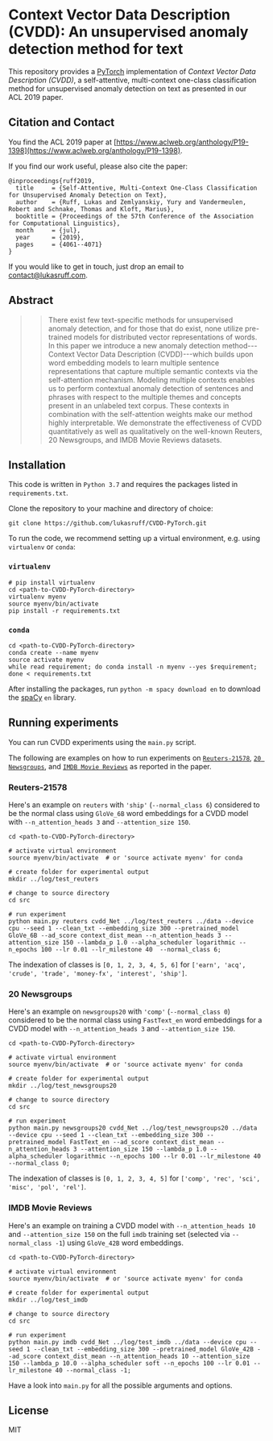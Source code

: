 # Context Vector Data Description (CVDD): An unsupervised anomaly detection method for text
This repository provides a [PyTorch](https://pytorch.org/) implementation of *Context Vector Data Description (CVDD)*, 
a self-attentive, multi-context one-class classification method for unsupervised anomaly detection on text as presented 
in our ACL 2019 paper.


## Citation and Contact
You find the ACL 2019 paper at [https://www.aclweb.org/anthology/P19-1398](https://www.aclweb.org/anthology/P19-1398).

If you find our work useful, please also cite the paper:
```
@inproceedings{ruff2019,
  title     = {Self-Attentive, Multi-Context One-Class Classification for Unsupervised Anomaly Detection on Text},
  author    = {Ruff, Lukas and Zemlyanskiy, Yury and Vandermeulen, Robert and Schnake, Thomas and Kloft, Marius},
  booktitle = {Proceedings of the 57th Conference of the Association for Computational Linguistics},
  month     = {jul},
  year      = {2019},
  pages     = {4061--4071}
}
```

If you would like to get in touch, just drop an email to [contact@lukasruff.com](mailto:contact@lukasruff.com).


## Abstract
> > There exist few text-specific methods for unsupervised anomaly detection, and for those that do exist, none utilize pre-trained models for distributed vector representations of words. In this paper we introduce a new anomaly detection method---Context Vector Data Description (CVDD)---which builds upon word embedding models to learn multiple sentence representations that capture multiple semantic contexts via the self-attention mechanism. Modeling multiple contexts enables us to perform contextual anomaly detection of sentences and phrases with respect to the multiple themes and concepts present in an unlabeled text corpus. These contexts in combination with the self-attention weights make our method highly interpretable. We demonstrate the effectiveness of CVDD quantitatively as well as qualitatively on the well-known Reuters, 20 Newsgroups, and IMDB Movie Reviews datasets.


## Installation
This code is written in `Python 3.7` and requires the packages listed in `requirements.txt`.

Clone the repository to your machine and directory of choice:
```
git clone https://github.com/lukasruff/CVDD-PyTorch.git
```

To run the code, we recommend setting up a virtual environment, e.g. using `virtualenv` or `conda`:

### `virtualenv`
```
# pip install virtualenv
cd <path-to-CVDD-PyTorch-directory>
virtualenv myenv
source myenv/bin/activate
pip install -r requirements.txt
```

### `conda`
```
cd <path-to-CVDD-PyTorch-directory>
conda create --name myenv
source activate myenv
while read requirement; do conda install -n myenv --yes $requirement; done < requirements.txt
```

After installing the packages, run `python -m spacy download en` to download the [spaCy](https://spacy.io/) `en` 
library.


## Running experiments
You can run CVDD experiments using the `main.py` script.

The following are examples on how to run experiments on 
[`Reuters-21578`](http://www.daviddlewis.com/resources/testcollections/reuters21578/), 
[`20 Newsgroups`](http://qwone.com/~jason/20Newsgroups/), and 
[`IMDB Movie Reviews`](http://ai.stanford.edu/~amaas/data/sentiment/) as reported in the paper.

### Reuters-21578
Here's an example on `reuters` with `'ship'` (`--normal_class 6`) considered to be the normal class using `GloVe_6B` word
embeddings for a CVDD model with `--n_attention_heads 3` and `--attention_size 150`.
```
cd <path-to-CVDD-PyTorch-directory>

# activate virtual environment
source myenv/bin/activate  # or 'source activate myenv' for conda

# create folder for experimental output
mkdir ../log/test_reuters

# change to source directory
cd src

# run experiment
python main.py reuters cvdd_Net ../log/test_reuters ../data --device cpu --seed 1 --clean_txt --embedding_size 300 --pretrained_model GloVe_6B --ad_score context_dist_mean --n_attention_heads 3 --attention_size 150 --lambda_p 1.0 --alpha_scheduler logarithmic --n_epochs 100 --lr 0.01 --lr_milestone 40  --normal_class 6;
```
The indexation of classes is `[0, 1, 2, 3, 4, 5, 6]` for 
`['earn', 'acq', 'crude', 'trade', 'money-fx', 'interest', 'ship']`.

### 20 Newsgroups
Here's an example on `newsgroups20` with `'comp'` (`--normal_class 0`) considered to be the normal class using 
`FastText_en` word embeddings for a CVDD model with `--n_attention_heads 3` and `--attention_size 150`.
```
cd <path-to-CVDD-PyTorch-directory>

# activate virtual environment
source myenv/bin/activate  # or 'source activate myenv' for conda

# create folder for experimental output
mkdir ../log/test_newsgroups20

# change to source directory
cd src

# run experiment
python main.py newsgroups20 cvdd_Net ../log/test_newsgroups20 ../data --device cpu --seed 1 --clean_txt --embedding_size 300 --pretrained_model FastText_en --ad_score context_dist_mean --n_attention_heads 3 --attention_size 150 --lambda_p 1.0 --alpha_scheduler logarithmic --n_epochs 100 --lr 0.01 --lr_milestone 40 --normal_class 0;
```
The indexation of classes is `[0, 1, 2, 3, 4, 5]` for `['comp', 'rec', 'sci', 'misc', 'pol', 'rel']`.

### IMDB Movie Reviews
Here's an example on training a CVDD model with `--n_attention_heads 10` and `--attention_size 150` on the full `imdb`
training set (selected via `--normal_class -1`) using `GloVe_42B` word embeddings.
```
cd <path-to-CVDD-PyTorch-directory>

# activate virtual environment
source myenv/bin/activate  # or 'source activate myenv' for conda

# create folder for experimental output
mkdir ../log/test_imdb

# change to source directory
cd src

# run experiment
python main.py imdb cvdd_Net ../log/test_imdb ../data --device cpu --seed 1 --clean_txt --embedding_size 300 --pretrained_model GloVe_42B --ad_score context_dist_mean --n_attention_heads 10 --attention_size 150 --lambda_p 10.0 --alpha_scheduler soft --n_epochs 100 --lr 0.01 --lr_milestone 40 --normal_class -1;
```

Have a look into `main.py` for all the possible arguments and options.


## License
MIT
